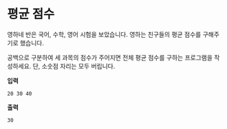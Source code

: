 # 평균 점수

영하네 반은 국어, 수학, 영어 시험을 보았습니다. 영하는 친구들의 평균 점수를 구해주기로 했습니다.

공백으로 구분하여 세 과목의 점수가 주어지면
전체 평균 점수를 구하는 프로그램을 작성하세요. 단, 소숫점 자리는 모두 버립니다.

**입력**

```text
20 30 40
```

**출력**

```text
30
```